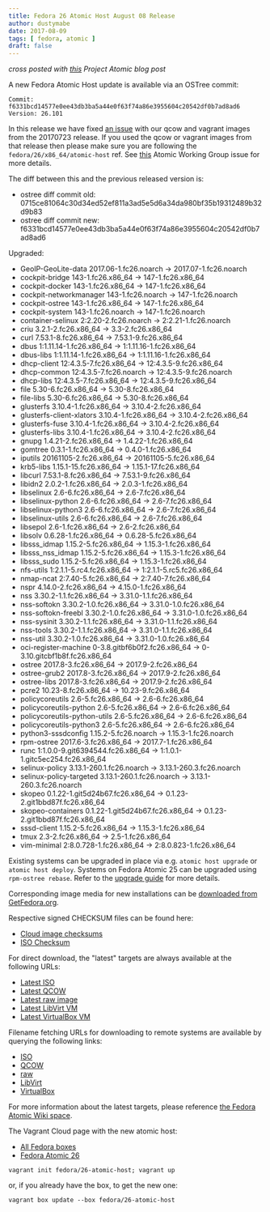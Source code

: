 ```yaml
---
title: Fedora 26 Atomic Host August 08 Release
author: dustymabe
date: 2017-08-09
tags: [ fedora, atomic ]
draft: false
---
```


*cross posted with [this](http://www.projectatomic.io/blog/2017/08/fedora-atomic-august-08/)
Project Atomic blog post*

A new Fedora Atomic Host update is available via an OSTree commit:

```
Commit: f6331bcd14577e0ee43db3ba5a44e0f63f74a86e3955604c20542df0b7ad8ad6
Version: 26.101
```

In this release we have fixed [an issue](https://pagure.io/atomic-wg/issue/307)
with our qcow and vagrant images from the 20170723 release. If you used the qcow 
or vagrant images from that release then please make sure you are
following the `fedora/26/x86_64/atomic-host` ref. See [this](https://pagure.io/atomic-wg/issue/307)
Atomic Working Group issue for more details.

The diff between this and the previous released version is:

- ostree diff commit old: 0715ce81064c30d34ed52ef811a3ad5e5d6a34da980bf35b19312489b32d9b83
- ostree diff commit new: f6331bcd14577e0ee43db3ba5a44e0f63f74a86e3955604c20542df0b7ad8ad6

Upgraded:

- GeoIP-GeoLite-data 2017.06-1.fc26.noarch -> 2017.07-1.fc26.noarch
- cockpit-bridge 143-1.fc26.x86_64 -> 147-1.fc26.x86_64
- cockpit-docker 143-1.fc26.x86_64 -> 147-1.fc26.x86_64
- cockpit-networkmanager 143-1.fc26.noarch -> 147-1.fc26.noarch
- cockpit-ostree 143-1.fc26.x86_64 -> 147-1.fc26.x86_64
- cockpit-system 143-1.fc26.noarch -> 147-1.fc26.noarch
- container-selinux 2:2.20-2.fc26.noarch -> 2:2.21-1.fc26.noarch
- criu 3.2.1-2.fc26.x86_64 -> 3.3-2.fc26.x86_64
- curl 7.53.1-8.fc26.x86_64 -> 7.53.1-9.fc26.x86_64
- dbus 1:1.11.14-1.fc26.x86_64 -> 1:1.11.16-1.fc26.x86_64
- dbus-libs 1:1.11.14-1.fc26.x86_64 -> 1:1.11.16-1.fc26.x86_64
- dhcp-client 12:4.3.5-7.fc26.x86_64 -> 12:4.3.5-9.fc26.x86_64
- dhcp-common 12:4.3.5-7.fc26.noarch -> 12:4.3.5-9.fc26.noarch
- dhcp-libs 12:4.3.5-7.fc26.x86_64 -> 12:4.3.5-9.fc26.x86_64
- file 5.30-6.fc26.x86_64 -> 5.30-8.fc26.x86_64
- file-libs 5.30-6.fc26.x86_64 -> 5.30-8.fc26.x86_64
- glusterfs 3.10.4-1.fc26.x86_64 -> 3.10.4-2.fc26.x86_64
- glusterfs-client-xlators 3.10.4-1.fc26.x86_64 -> 3.10.4-2.fc26.x86_64
- glusterfs-fuse 3.10.4-1.fc26.x86_64 -> 3.10.4-2.fc26.x86_64
- glusterfs-libs 3.10.4-1.fc26.x86_64 -> 3.10.4-2.fc26.x86_64
- gnupg 1.4.21-2.fc26.x86_64 -> 1.4.22-1.fc26.x86_64
- gomtree 0.3.1-1.fc26.x86_64 -> 0.4.0-1.fc26.x86_64
- iputils 20161105-2.fc26.x86_64 -> 20161105-5.fc26.x86_64
- krb5-libs 1.15.1-15.fc26.x86_64 -> 1.15.1-17.fc26.x86_64
- libcurl 7.53.1-8.fc26.x86_64 -> 7.53.1-9.fc26.x86_64
- libidn2 2.0.2-1.fc26.x86_64 -> 2.0.3-1.fc26.x86_64
- libselinux 2.6-6.fc26.x86_64 -> 2.6-7.fc26.x86_64
- libselinux-python 2.6-6.fc26.x86_64 -> 2.6-7.fc26.x86_64
- libselinux-python3 2.6-6.fc26.x86_64 -> 2.6-7.fc26.x86_64
- libselinux-utils 2.6-6.fc26.x86_64 -> 2.6-7.fc26.x86_64
- libsepol 2.6-1.fc26.x86_64 -> 2.6-2.fc26.x86_64
- libsolv 0.6.28-1.fc26.x86_64 -> 0.6.28-5.fc26.x86_64
- libsss_idmap 1.15.2-5.fc26.x86_64 -> 1.15.3-1.fc26.x86_64
- libsss_nss_idmap 1.15.2-5.fc26.x86_64 -> 1.15.3-1.fc26.x86_64
- libsss_sudo 1.15.2-5.fc26.x86_64 -> 1.15.3-1.fc26.x86_64
- nfs-utils 1:2.1.1-5.rc4.fc26.x86_64 -> 1:2.1.1-5.rc5.fc26.x86_64
- nmap-ncat 2:7.40-5.fc26.x86_64 -> 2:7.40-7.fc26.x86_64
- nspr 4.14.0-2.fc26.x86_64 -> 4.15.0-1.fc26.x86_64
- nss 3.30.2-1.1.fc26.x86_64 -> 3.31.0-1.1.fc26.x86_64
- nss-softokn 3.30.2-1.0.fc26.x86_64 -> 3.31.0-1.0.fc26.x86_64
- nss-softokn-freebl 3.30.2-1.0.fc26.x86_64 -> 3.31.0-1.0.fc26.x86_64
- nss-sysinit 3.30.2-1.1.fc26.x86_64 -> 3.31.0-1.1.fc26.x86_64
- nss-tools 3.30.2-1.1.fc26.x86_64 -> 3.31.0-1.1.fc26.x86_64
- nss-util 3.30.2-1.0.fc26.x86_64 -> 3.31.0-1.0.fc26.x86_64
- oci-register-machine 0-3.8.gitbf6b0f2.fc26.x86_64 -> 0-3.10.gitcbf1b8f.fc26.x86_64
- ostree 2017.8-3.fc26.x86_64 -> 2017.9-2.fc26.x86_64
- ostree-grub2 2017.8-3.fc26.x86_64 -> 2017.9-2.fc26.x86_64
- ostree-libs 2017.8-3.fc26.x86_64 -> 2017.9-2.fc26.x86_64
- pcre2 10.23-8.fc26.x86_64 -> 10.23-9.fc26.x86_64
- policycoreutils 2.6-5.fc26.x86_64 -> 2.6-6.fc26.x86_64
- policycoreutils-python 2.6-5.fc26.x86_64 -> 2.6-6.fc26.x86_64
- policycoreutils-python-utils 2.6-5.fc26.x86_64 -> 2.6-6.fc26.x86_64
- policycoreutils-python3 2.6-5.fc26.x86_64 -> 2.6-6.fc26.x86_64
- python3-sssdconfig 1.15.2-5.fc26.noarch -> 1.15.3-1.fc26.noarch
- rpm-ostree 2017.6-3.fc26.x86_64 -> 2017.7-1.fc26.x86_64
- runc 1:1.0.0-9.git6394544.fc26.x86_64 -> 1:1.0.1-1.gitc5ec254.fc26.x86_64
- selinux-policy 3.13.1-260.1.fc26.noarch -> 3.13.1-260.3.fc26.noarch
- selinux-policy-targeted 3.13.1-260.1.fc26.noarch -> 3.13.1-260.3.fc26.noarch
- skopeo 0.1.22-1.git5d24b67.fc26.x86_64 -> 0.1.23-2.git1bbd87f.fc26.x86_64
- skopeo-containers 0.1.22-1.git5d24b67.fc26.x86_64 -> 0.1.23-2.git1bbd87f.fc26.x86_64
- sssd-client 1.15.2-5.fc26.x86_64 -> 1.15.3-1.fc26.x86_64
- tmux 2.3-2.fc26.x86_64 -> 2.5-1.fc26.x86_64
- vim-minimal 2:8.0.728-1.fc26.x86_64 -> 2:8.0.823-1.fc26.x86_64

Existing systems can be upgraded in place via e.g. `atomic host upgrade` or
`atomic host deploy`.  Systems on Fedora Atomic 25 can be upgraded using `rpm-ostree rebase`.
Refer to the [upgrade guide](/2017/08/03/fedora-25-26-atomic-host-upgrade-guide/)
for more details.

Corresponding image media for new installations can be 
[downloaded from GetFedora.org](https://getfedora.org/en/atomic/download/).

Respective signed CHECKSUM files can be found here:

* [Cloud image checksums](https://alt.fedoraproject.org/pub/alt/atomic/stable/Fedora-Atomic-26-20170807.0/CloudImages/x86_64/images/Fedora-CloudImages-26-20170807.0-x86_64-CHECKSUM)
* [ISO Checksum](https://alt.fedoraproject.org/pub/alt/atomic/stable/Fedora-Atomic-26-20170807.0/Atomic/x86_64/iso/Fedora-Atomic-26-20170807.0-x86_64-CHECKSUM)

For direct download, the "latest" targets are always available at the following URLs:

* [Latest ISO](https://getfedora.org/atomic_iso_latest)
* [Latest QCOW](https://getfedora.org/atomic_qcow2_latest)
* [Latest raw image](https://getfedora.org/atomic_raw_latest)
* [Latest LibVirt VM](https://getfedora.org/atomic_vagrant_libvirt_latest)
* [Latest VirtualBox VM](https://getfedora.org/atomic_vagrant_virtualbox_latest)

Filename fetching URLs for downloading to remote systems are available by querying the following links:

* [ISO](https://getfedora.org/atomic_iso_latest_filename)
* [QCOW](https://getfedora.org/atomic_qcow2_latest_filename)
* [raw](https://getfedora.org/atomic_raw_latest_filename)
* [LibVirt](https://getfedora.org/atomic_vagrant_libvirt_latest_filename)
* [VirtualBox](https://getfedora.org/atomic_vagrant_virtualbox_latest_filename)

For more information about the latest targets, please reference [the Fedora
Atomic Wiki space](https://fedoraproject.org/wiki/Atomic_WG#Fedora_Atomic_Image_Download_Links).

The Vagrant Cloud page with the new atomic host:

* [All Fedora boxes](https://app.vagrantup.com/fedora/)
* [Fedora Atomic 26](https://app.vagrantup.com/fedora/boxes/26-atomic-host/versions/26.20170807.0)


```nohighlight
vagrant init fedora/26-atomic-host; vagrant up
```

or, if you already have the box, to get the new one:

```nohighlight
vagrant box update --box fedora/26-atomic-host
```

